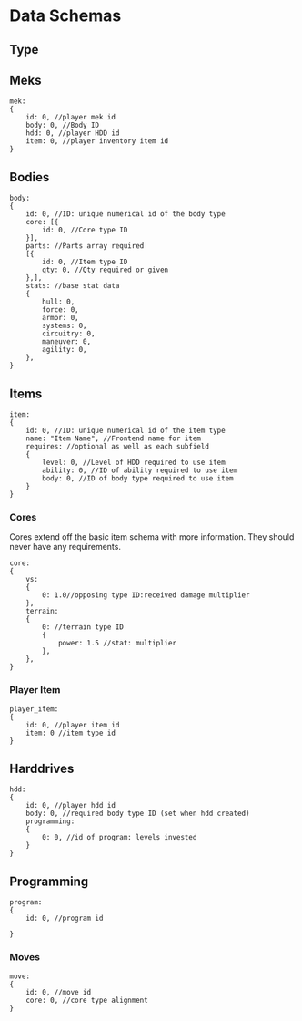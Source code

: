 Data Schemas
========

## Type



## Meks

	mek:
	{
		id: 0, //player mek id
		body: 0, //Body ID
		hdd: 0, //player HDD id
		item: 0, //player inventory item id
	}

## Bodies

	body:
	{
		id: 0, //ID: unique numerical id of the body type
		core: [{
			id: 0, //Core type ID
		}], 
		parts: //Parts array required
		[{
			id: 0, //Item type ID
			qty: 0, //Qty required or given
		},],
		stats: //base stat data
		{
			hull: 0,
			force: 0,
			armor: 0,
			systems: 0,
			circuitry: 0,
			maneuver: 0,
			agility: 0,
		},
	}

## Items

	item:
	{
		id: 0, //ID: unique numerical id of the item type
		name: "Item Name", //Frontend name for item
		requires: //optional as well as each subfield
		{
			level: 0, //Level of HDD required to use item
			ability: 0, //ID of ability required to use item
			body: 0, //ID of body type required to use item
		}
	}

### Cores
Cores extend off the basic item schema with more information.  They should never have any requirements.  

	core: 
	{
		vs:
		{
			0: 1.0//opposing type ID:received damage multiplier
		},
		terrain:
		{
			0: //terrain type ID
			{
				power: 1.5 //stat: multiplier
			},
		},
	}
	
### Player Item

	player_item:
	{
		id: 0, //player item id
		item: 0 //item type id
	}
	
## Harddrives

	hdd:
	{
		id: 0, //player hdd id
		body: 0, //required body type ID (set when hdd created)
		programming: 
		{
			0: 0, //id of program: levels invested
		}
	}

## Programming

    program:
	{
		id: 0, //program id
		
	}
	
### Moves
	
	move:
	{
		id: 0, //move id
		core: 0, //core type alignment
	}
